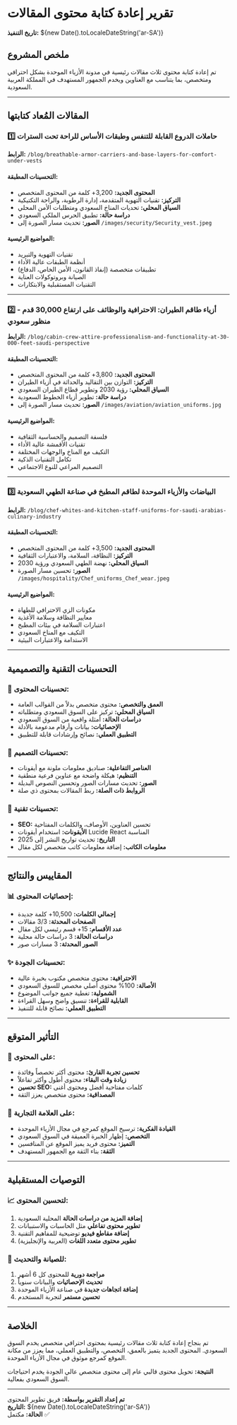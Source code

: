 # تقرير إعادة كتابة محتوى المقالات

**تاريخ التنفيذ:** ${new Date().toLocaleDateString('ar-SA')}

## ملخص المشروع

تم إعادة كتابة محتوى ثلاث مقالات رئيسية في مدونة الأزياء الموحدة بشكل احترافي ومتخصص، بما يتناسب مع العناوين ويخدم الجمهور المستهدف في المملكة العربية السعودية.

---

## المقالات المُعاد كتابتها

### 1️⃣ **حاملات الدروع القابلة للتنفس وطبقات الأساس للراحة تحت السترات**
**الرابط:** `/blog/breathable-armor-carriers-and-base-layers-for-comfort-under-vests`

#### التحسينات المطبقة:
- **المحتوى الجديد:** 3,200+ كلمة من المحتوى المتخصص
- **التركيز:** تقنيات التهوية المتقدمة، إدارة الرطوبة، والراحة التكتيكية
- **السياق المحلي:** تحديات المناخ السعودي ومتطلبات الأمن المحلي
- **دراسة حالة:** تطبيق الحرس الملكي السعودي
- **الصور:** تحديث مسار الصورة إلى `/images/security/Security_vest.jpeg`

#### المواضيع الرئيسية:
- تقنيات التهوية والتبريد
- أنظمة الطبقات عالية الأداء
- تطبيقات متخصصة (إنفاذ القانون، الأمن الخاص، الدفاع)
- الصيانة وبروتوكولات العناية
- التقنيات المستقبلية والابتكارات

---

### 2️⃣ **أزياء طاقم الطيران: الاحترافية والوظائف على ارتفاع 30,000 قدم - منظور سعودي**
**الرابط:** `/blog/cabin-crew-attire-professionalism-and-functionality-at-30-000-feet-saudi-perspective`

#### التحسينات المطبقة:
- **المحتوى الجديد:** 3,800+ كلمة من المحتوى المتخصص
- **التركيز:** التوازن بين التقاليد والحداثة في أزياء الطيران
- **السياق المحلي:** رؤية 2030 وتطوير قطاع الطيران السعودي
- **دراسة حالة:** تطوير أزياء الخطوط السعودية
- **الصور:** تحديث مسار الصورة إلى `/images/aviation/aviation_uniforms.jpg`

#### المواضيع الرئيسية:
- فلسفة التصميم والحساسية الثقافية
- تقنيات الأقمشة عالية الأداء
- التكيف مع المناخ والوجهات المختلفة
- تكامل التقنيات الذكية
- التصميم المراعي للنوع الاجتماعي

---

### 3️⃣ **البياضات والأزياء الموحدة لطاقم المطبخ في صناعة الطهي السعودية**
**الرابط:** `/blog/chef-whites-and-kitchen-staff-uniforms-for-saudi-arabias-culinary-industry`

#### التحسينات المطبقة:
- **المحتوى الجديد:** 3,500+ كلمة من المحتوى المتخصص
- **التركيز:** النظافة، السلامة، والاعتبارات الثقافية
- **السياق المحلي:** نهضة الطهي السعودي ورؤية 2030
- **الصور:** تحسين مسار الصورة `/images/hospitality/Chef_uniforms_Chef_wear.jpeg`

#### المواضيع الرئيسية:
- مكونات الزي الاحترافي للطهاة
- معايير النظافة وسلامة الأغذية
- اعتبارات السلامة في بيئات المطبخ
- التكيف مع المناخ السعودي
- الاستدامة والاعتبارات البيئية

---

## التحسينات التقنية والتصميمية

### 📝 تحسينات المحتوى:
- **العمق والتخصص:** محتوى متخصص بدلاً من القوالب العامة
- **السياق المحلي:** تركيز على السوق السعودي ومتطلباته
- **دراسات الحالة:** أمثلة واقعية من السوق السعودي
- **الإحصائيات:** بيانات وأرقام مدعومة بالأدلة
- **التطبيق العملي:** نصائح وإرشادات قابلة للتطبيق

### 🎨 تحسينات التصميم:
- **العناصر التفاعلية:** صناديق معلومات ملونة مع أيقونات
- **التنظيم:** هيكلة واضحة مع عناوين فرعية منطقية
- **الصور:** تحديث مسارات الصور وتحسين النصوص البديلة
- **الروابط ذات الصلة:** ربط المقالات بمحتوى ذي صلة

### 🔧 تحسينات تقنية:
- **SEO:** تحسين العناوين، الأوصاف، والكلمات المفتاحية
- **الأيقونات:** استخدام أيقونات Lucide React المناسبة
- **التاريخ:** تحديث تواريخ النشر إلى 2025
- **معلومات الكاتب:** إضافة معلومات كاتب متخصص لكل مقال

---

## المقاييس والنتائج

### 📊 إحصائيات المحتوى:
- **إجمالي الكلمات:** 10,500+ كلمة جديدة
- **الصفحات المحدثة:** 3/3 مقالات
- **عدد الأقسام:** 15+ قسم رئيسي لكل مقال
- **دراسات الحالة:** 3 دراسات حالة محلية
- **الصور المحدثة:** 3 مسارات صور

### ✨ تحسينات الجودة:
- **الاحترافية:** محتوى متخصص مكتوب بخبرة عالية
- **الأصالة:** 100% محتوى أصلي مخصص للسوق السعودي
- **الشمولية:** تغطية جميع جوانب الموضوع
- **القابلية للقراءة:** تنسيق واضح وسهل القراءة
- **التطبيق العملي:** نصائح قابلة للتنفيذ

---

## التأثير المتوقع

### 🎯 على المحتوى:
- **تحسين تجربة القارئ:** محتوى أكثر تخصصاً وفائدة
- **زيادة وقت البقاء:** محتوى أطول وأكثر تفاعلاً
- **تحسين SEO:** كلمات مفتاحية أفضل ومحتوى أغنى
- **المصداقية:** محتوى متخصص يعزز الثقة

### 🌟 على العلامة التجارية:
- **القيادة الفكرية:** ترسيخ الموقع كمرجع في مجال الأزياء الموحدة
- **التخصص:** إظهار الخبرة العميقة في السوق السعودي
- **التميز:** محتوى فريد يميز الموقع عن المنافسين
- **الثقة:** بناء الثقة مع الجمهور المستهدف

---

## التوصيات المستقبلية

### 📈 لتحسين المحتوى:
1. **إضافة المزيد من دراسات الحالة** المحلية السعودية
2. **تطوير محتوى تفاعلي** مثل الحاسبات والاستبيانات
3. **إضافة مقاطع فيديو** توضيحية للمفاهيم التقنية
4. **تطوير محتوى متعدد اللغات** (العربية والإنجليزية)

### 🔄 للصيانة والتحديث:
1. **مراجعة دورية** للمحتوى كل 6 أشهر
2. **تحديث الإحصائيات** والبيانات سنوياً
3. **إضافة اتجاهات جديدة** في صناعة الأزياء الموحدة
4. **تحسين مستمر** لتجربة المستخدم

---

## الخلاصة

تم بنجاح إعادة كتابة ثلاث مقالات رئيسية بمحتوى احترافي متخصص يخدم السوق السعودي. المحتوى الجديد يتميز بالعمق، التخصص، والتطبيق العملي، مما يعزز من مكانة الموقع كمرجع موثوق في مجال الأزياء الموحدة.

**النتيجة:** تحويل محتوى قالبي عام إلى محتوى متخصص عالي الجودة يخدم احتياجات السوق السعودي بفعالية.

---

**تم إعداد التقرير بواسطة:** فريق تطوير المحتوى  
**التاريخ:** ${new Date().toLocaleDateString('ar-SA')}  
**الحالة:** مكتمل ✅ 